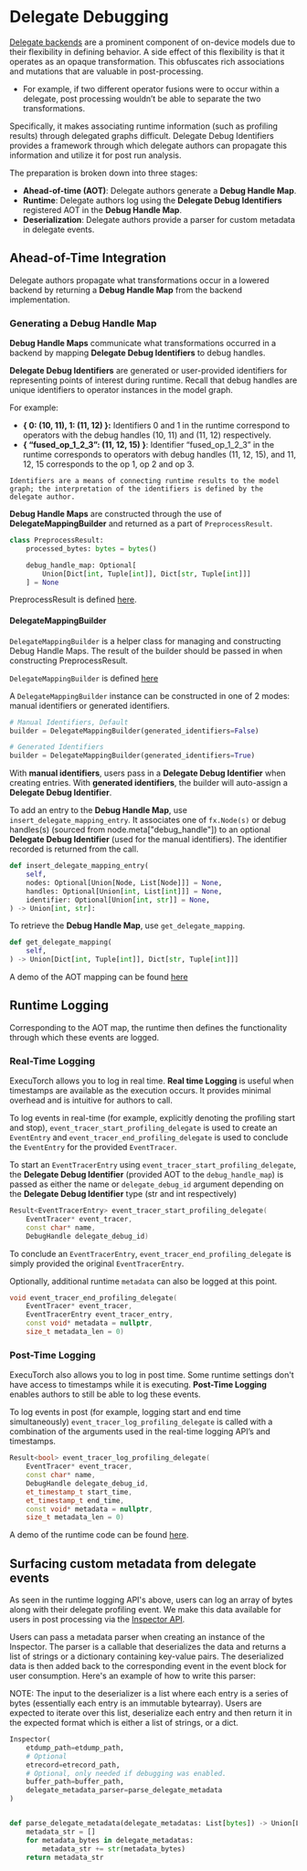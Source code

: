 # Delegate Debugging

[Delegate backends](compiler-delegate-and-partitioner.md) are a prominent component of on-device models due to their flexibility in defining behavior. A side effect of this flexibility is that it operates as an opaque transformation. This obfuscates rich associations and mutations that are valuable in post-processing.
- For example, if two different operator fusions were to occur within a delegate, post processing wouldn’t be able to separate the two transformations.

Specifically, it makes associating runtime information (such as profiling results) through delegated graphs difficult. Delegate Debug Identifiers provides a framework through which delegate authors can propagate this information and utilize it for post run analysis.

The preparation is broken down into three stages:
- **Ahead-of-time (AOT)**: Delegate authors generate a __Debug Handle Map__.
- **Runtime**: Delegate authors log using the __Delegate Debug Identifiers__ registered AOT in the __Debug Handle Map__.
- **Deserialization**: Delegate authors provide a parser for custom metadata in delegate events.

## Ahead-of-Time Integration
Delegate authors propagate what transformations occur in a lowered backend by returning a **Debug Handle Map** from the backend implementation.

### Generating a Debug Handle Map
**Debug Handle Maps** communicate what transformations occurred in a backend by mapping **Delegate Debug Identifiers** to debug handles.

**Delegate Debug Identifiers** are generated or user-provided identifiers for representing points of interest during runtime. Recall that debug handles are unique identifiers to operator instances in the model graph.

For example:
- **{ 0: (10, 11), 1: (11, 12) }:** Identifiers 0 and 1 in the runtime correspond to operators with the debug handles (10, 11) and (11, 12) respectively.
- **{ “fused_op_1_2_3”: (11, 12, 15) }**: Identifier “fused_op_1_2_3” in the runtime corresponds to operators with debug handles (11, 12, 15), and 11, 12, 15 corresponds to the op 1, op 2 and op 3.

```{Note}
Identifiers are a means of connecting runtime results to the model graph; the interpretation of the identifiers is defined by the delegate author.
```

**Debug Handle Maps** are constructed through the use of **DelegateMappingBuilder** and returned as a part of `PreprocessResult`.

```python
class PreprocessResult:
    processed_bytes: bytes = bytes()

    debug_handle_map: Optional[
        Union[Dict[int, Tuple[int]], Dict[str, Tuple[int]]]
    ] = None
```
PreprocessResult is defined [here](https://github.com/pytorch/executorch/blob/main/exir/backend/backend_details.py).

#### DelegateMappingBuilder
`DelegateMappingBuilder` is a helper class for managing and constructing Debug Handle Maps. The result of the builder should be passed in when constructing PreprocessResult.

`DelegateMappingBuilder` is defined [here](https://github.com/pytorch/executorch/blob/main/exir/backend/utils.py)

A `DelegateMappingBuilder` instance can be constructed in one of 2 modes: manual identifiers or generated identifiers.

```python
# Manual Identifiers, Default
builder = DelegateMappingBuilder(generated_identifiers=False)

# Generated Identifiers
builder = DelegateMappingBuilder(generated_identifiers=True)
```

With **manual identifiers**, users pass in a **Delegate Debug Identifier** when creating entries.
With **generated identifiers**, the builder will auto-assign a **Delegate Debug Identifier**.

To add an entry to the **Debug Handle Map**, use `insert_delegate_mapping_entry`. It associates one of `fx.Node(s)` or debug handles(s) (sourced from node.meta["debug_handle"]) to an optional **Delegate Debug Identifier** (used for the manual identifiers). The identifier recorded is returned from the call.

```python
def insert_delegate_mapping_entry(
    self,
    nodes: Optional[Union[Node, List[Node]]] = None,
    handles: Optional[Union[int, List[int]]] = None,
    identifier: Optional[Union[int, str]] = None,
) -> Union[int, str]:
```

To retrieve the **Debug Handle Map**, use `get_delegate_mapping`.
```python
def get_delegate_mapping(
    self,
) -> Union[Dict[int, Tuple[int]], Dict[str, Tuple[int]]]
```

A demo of the AOT mapping can be found [here](https://github.com/pytorch/executorch/blob/main/exir/backend/test/backend_with_delegate_mapping_demo.py)


## Runtime Logging
Corresponding to the AOT map, the runtime then defines the functionality through which these events are logged.

### Real-Time Logging

ExecuTorch allows you to log in real time. **Real time Logging** is useful when timestamps are available as the execution occurs. It provides minimal overhead and is intuitive for authors to call.

To log events in real-time (for example, explicitly denoting the profiling start and stop), `event_tracer_start_profiling_delegate` is used to create an `EventEntry` and `event_tracer_end_profiling_delegate` is used to conclude the `EventEntry` for the provided `EventTracer`.

To start an `EventTracerEntry` using `event_tracer_start_profiling_delegate`, the **Delegate Debug Identifier** (provided AOT to the `debug_handle_map`) is passed as either the name or `delegate_debug_id` argument depending on the **Delegate Debug Identifier** type (str and int respectively)

```c++
Result<EventTracerEntry> event_tracer_start_profiling_delegate(
    EventTracer* event_tracer,
    const char* name,
    DebugHandle delegate_debug_id)
```

To conclude an `EventTracerEntry`, `event_tracer_end_profiling_delegate` is simply provided the original `EventTracerEntry`.

Optionally, additional runtime `metadata` can also be logged at this point.

```c++
void event_tracer_end_profiling_delegate(
    EventTracer* event_tracer,
    EventTracerEntry event_tracer_entry,
    const void* metadata = nullptr,
    size_t metadata_len = 0)
```

### Post-Time Logging
ExecuTorch also allows you to log in post time. Some runtime settings don't have access to timestamps while it is executing. **Post-Time Logging** enables authors to still be able to log these events.

To log events in post (for example, logging start and end time simultaneously) `event_tracer_log_profiling_delegate` is called with a combination of the arguments used in the real-time logging API’s and timestamps.

```c++
Result<bool> event_tracer_log_profiling_delegate(
    EventTracer* event_tracer,
    const char* name,
    DebugHandle delegate_debug_id,
    et_timestamp_t start_time,
    et_timestamp_t end_time,
    const void* metadata = nullptr,
    size_t metadata_len = 0)
```
A demo of the runtime code can be found [here](https://github.com/pytorch/executorch/blob/main/runtime/executor/test/test_backend_with_delegate_mapping.cpp).


## Surfacing custom metadata from delegate events

As seen in the runtime logging API's above, users can log an array of bytes along with their delegate profiling event. We make this data available for users in post processing via the [Inspector API](./model-inspector.rst).

Users can pass a metadata parser when creating an instance of the Inspector. The parser is a callable that deserializes the data and returns a list of strings or a dictionary containing key-value pairs. The deserialized data is then added back to the corresponding event in the event block for user consumption. Here's an example of how to write this parser:

NOTE: The input to the deserializer is a list where each entry is a series of bytes (essentially each entry is an immutable bytearray). Users are expected to iterate over this list, deserialize each entry and then return it in the expected format which is either a list of strings, or a dict.

```python
Inspector(
    etdump_path=etdump_path,
    # Optional
    etrecord=etrecord_path,
    # Optional, only needed if debugging was enabled.
    buffer_path=buffer_path,
    delegate_metadata_parser=parse_delegate_metadata
)


def parse_delegate_metadata(delegate_metadatas: List[bytes]) -> Union[List[str], Dict[str, Any]]:
    metadata_str = []
    for metadata_bytes in delegate_metadatas:
        metadata_str += str(metadata_bytes)
    return metadata_str
```

